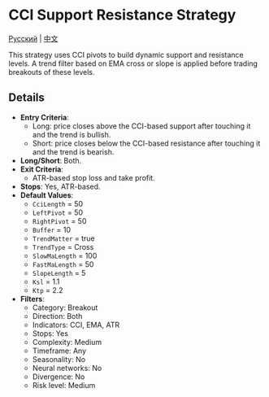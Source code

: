 # CCI Support Resistance Strategy
[Русский](README_ru.md) | [中文](README_cn.md)

This strategy uses CCI pivots to build dynamic support and resistance levels. A trend filter based on EMA cross or slope is applied before trading breakouts of these levels.

## Details

- **Entry Criteria**:
  - Long: price closes above the CCI-based support after touching it and the trend is bullish.
  - Short: price closes below the CCI-based resistance after touching it and the trend is bearish.
- **Long/Short**: Both.
- **Exit Criteria**:
  - ATR-based stop loss and take profit.
- **Stops**: Yes, ATR-based.
- **Default Values**:
  - `CciLength` = 50
  - `LeftPivot` = 50
  - `RightPivot` = 50
  - `Buffer` = 10
  - `TrendMatter` = true
  - `TrendType` = Cross
  - `SlowMaLength` = 100
  - `FastMaLength` = 50
  - `SlopeLength` = 5
  - `Ksl` = 1.1
  - `Ktp` = 2.2
- **Filters**:
  - Category: Breakout
  - Direction: Both
  - Indicators: CCI, EMA, ATR
  - Stops: Yes
  - Complexity: Medium
  - Timeframe: Any
  - Seasonality: No
  - Neural networks: No
  - Divergence: No
  - Risk level: Medium
